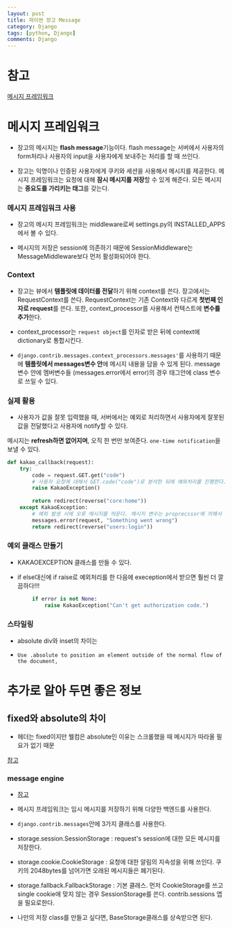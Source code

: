 ```yaml
---
layout: post
title: 파이썬 장고 Message 
category: Django
tags: [python, Django]
comments: Django
---
```


# 참고

[메시지 프레임워크](https://docs.djangoproject.com/en/3.1/ref/contrib/messages/)

# 메시지 프레임워크

- 장고의 메시지는 **flash message**기능이다. flash message는 서버에서 사용자의 form처리나 사용자의 input을 사용자에게 보내주는 처리를 할 때 쓰인다.

- 장고는 익명이나 인증된 사용자에게 쿠키와 세션을 사용해서 메시지를 제공한다. 메시지 프레임워크는 요청에 대해 **잠시 메시지를 저장**할 수 있게 해준다. 모든 메시지는 **중요도를 가리키는 태그**를 갖는다.

### 메시지 프레임워크 사용

- 장고의 메시지 프레임워크는 middleware로써 settings.py의 INSTALLED_APPS에서 볼 수 있다.

- 메시지의 저장은 session에 의존하기 때문에 SessionMiddleware는 MessageMiddleware보다 먼저 활성화되어야 한다.

### Context

- 장고는 뷰에서 **템플릿에 데이터를 전달**하기 위해 context를 쓴다. 장고에서는 RequestContext를 쓴다. RequestContext는 기존 Context와 다르게 **첫번째 인자로 request**를 쓴다. 또한, context_processor를 사용해서 컨텍스트에 **변수를 추가**한다.

- context_processor는 `request object`를 인자로 받은 뒤에 context에 dictionary로 통합시킨다.

- `django.contrib.messages.context_processors.messages'`를 사용하기 때문에 **템플릿에서 messages변수 안**에 메시지 내용을 담을 수 있게 된다. message변수 안에 멤버변수들 (messages.error에서 error)의 경우 태그안에 class 변수로 쓰일 수 있다.

### 실제 활용

- 사용자가 값을 잘못 입력했을 때, 서버에서는 예외로 처리하면서 사용자에게 잘못된 값을 전달했다고 사용자에 notify할 수 있다.

 메시지는 **refresh하면 없어지며**, 오직 한 번만 보여준다. `one-time notification`을 보낼 수 있다.

```python
def kakao_callback(request):
    try:
        code = request.GET.get("code")
        # 사용자 요청에 대해서 GET.code("code")로 분석한 뒤에 예외처리를 진행한다.
        raise KakaoException()
        
        return redirect(reverse("core:home"))
    except KakaoException:
        # 예외 발생 시에 오류 메시지를 띄운다. 메시지 변수는 proprecssor에 의해서 템플릿에서 쓸 수 있게 해준다.
        messages.error(request, "Something went wrong")
        return redirect(reverse("users:login"))
```

### 예외 클래스 만들기

- KAKAOEXCEPTION 클래스를 만들 수 있다.

- if else대신에 if raise로 예외처리를 한 다음에 exeception에서 받으면 훨씬 더 깔끔하다!!!

```python
        if error is not None:
            raise KakaoException("Can't get authorization code.")
```

### 스타일링

- absolute div와 inset의 차이는

- `Use .absolute to position an element outside of the normal flow of the document,`

# 추가로 알아 두면 좋은 정보

## fixed와 absolute의 차이

- 헤더는 fixed이지만 웰컴은 absolute인 이유는 스크롤했을 때 메시지가 따라올 필요가 없기 때문

[참고](https://zetawiki.com/wiki/CSS_position_absolute,_fixed_%EC%B0%A8%EC%9D%B4_%EC%83%81%EC%84%B8)



### message engine

- [참고](https://docs.djangoproject.com/en/3.1/ref/contrib/messages/#message-storage-backends)

- 메시지 프레임워크는 임시 메시지를 저장하기 위해 다양한 백엔드를 사용한다.

- `django.contrib.messages`안에 3가지 클래스를 사용한다.

- storage.session.SessionStorage : request's session에 대한 모든 메시지를 저장한다.

- storage.cookie.CookieStorage : 요청에 대한 알림의 지속성을 위해 쓰인다. 쿠키의 2048bytes를 넘어가면 오래된 메시지들은 폐기된다.

- storage.fallback.FallbackStorage : 기본 클래스. 먼저 CookieStorage를 쓰고 single cookie에 맞지 않는 경우 SessionStorage를 쓴다. contrib.sessions 앱을 필요로한다.

- 나만의 저장 class를 만들고 싶다면, BaseStorage클래스를 상속받으면 된다.
